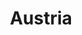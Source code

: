 ---
title: Austria
crosslinks:
- wien
- de
- europe
- xkcd
- aeiou
- HistoryOfAustria
- MapPorn
- IAmA
- worldnews
- The_Donald
- AskHistorians
- AskReddit
- AskEurope
- edefreiheit
- place
- livven
- tifu
- AustriaPics
- GEILOMOBIL
- OutOfTheLoop
---